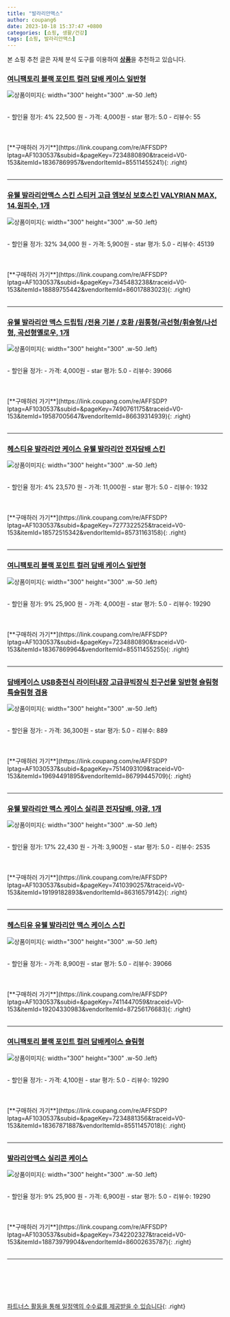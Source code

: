 ```yaml
---
title: "발라리안맥스"
author: coupang6
date: 2023-10-18 15:37:47 +0800
categories: [쇼핑, 생활/건강]
tags: [쇼핑, 발라리안맥스]
---
```


본 쇼핑 추천 글은 자체 분석 도구를 이용하여 [**상품**](https://link.coupang.com/a/bao1ui)을 추천하고 있습니다.

### [여니팩토리 블랙 포인트 컬러 담배 케이스 일반형](https://link.coupang.com/re/AFFSDP?lptag=AF1030537&subid=&pageKey=7234880890&traceid=V0-153&itemId=18367869957&vendorItemId=85511455241)

![상품이미지](https://thumbnail8.coupangcdn.com/thumbnails/remote/230x230ex/image/retail/images/5905861681699209-a755a30f-9ffc-4f03-88d6-c746faef40f3.png){: width="300" height="300" .w-50 .left}


<br>
- 할인율 정가: 4%  22,500   원
- 가격: 4,000원
- star 평가: 5.0
- 리뷰수: 55
<br>
<br>
<br>
<br>
[**구매하러 가기**](https://link.coupang.com/re/AFFSDP?lptag=AF1030537&subid=&pageKey=7234880890&traceid=V0-153&itemId=18367869957&vendorItemId=85511455241){: .right}
<br>
<br>

---

### [유웰 발라리안맥스 스킨 스티커 고급 엠보싱 보호스킨 VALYRIAN MAX, 14.원피수, 1개](https://link.coupang.com/re/AFFSDP?lptag=AF1030537&subid=&pageKey=7345483238&traceid=V0-153&itemId=18889755442&vendorItemId=86017883023)

![상품이미지](https://thumbnail7.coupangcdn.com/thumbnails/remote/230x230ex/image/vendor_inventory/29e8/34a87b333bb76e4e49768a66d7e59fc7bdc3126a86ced9174d19e6ac39d2.jpg){: width="300" height="300" .w-50 .left}


<br>
- 할인율 정가: 32%  34,000   원
- 가격: 5,900원
- star 평가: 5.0
- 리뷰수: 45139
<br>
<br>
<br>
<br>
[**구매하러 가기**](https://link.coupang.com/re/AFFSDP?lptag=AF1030537&subid=&pageKey=7345483238&traceid=V0-153&itemId=18889755442&vendorItemId=86017883023){: .right}
<br>
<br>

---

### [유웰 발라리안 맥스 드립팁 /전용 기본 / 호환 /원통형/곡선형/휘슬형/나선형, 곡선형옐로우, 1개](https://link.coupang.com/re/AFFSDP?lptag=AF1030537&subid=&pageKey=7490761175&traceid=V0-153&itemId=19587005647&vendorItemId=86639314939)

![상품이미지](https://thumbnail6.coupangcdn.com/thumbnails/remote/230x230ex/image/vendor_inventory/03cf/b7e3a6bd6765bd39624dab2a0f88677a6bb5b5e1686086eb4650dff9f9eb.png){: width="300" height="300" .w-50 .left}


<br>
- 할인율 정가: 
- 가격: 4,000원
- star 평가: 5.0
- 리뷰수: 39066
<br>
<br>
<br>
<br>
[**구매하러 가기**](https://link.coupang.com/re/AFFSDP?lptag=AF1030537&subid=&pageKey=7490761175&traceid=V0-153&itemId=19587005647&vendorItemId=86639314939){: .right}
<br>
<br>

---

### [헤스티유 발라리안 케이스 유웰 발라리안 전자담배 스킨](https://link.coupang.com/re/AFFSDP?lptag=AF1030537&subid=&pageKey=7277322525&traceid=V0-153&itemId=18572515342&vendorItemId=85731163158)

![상품이미지](https://img1a.coupangcdn.com/image/coupang/list/adultProduct_plp.png){: width="300" height="300" .w-50 .left}


<br>
- 할인율 정가: 4%  23,570   원
- 가격: 11,000원
- star 평가: 5.0
- 리뷰수: 1932
<br>
<br>
<br>
<br>
[**구매하러 가기**](https://link.coupang.com/re/AFFSDP?lptag=AF1030537&subid=&pageKey=7277322525&traceid=V0-153&itemId=18572515342&vendorItemId=85731163158){: .right}
<br>
<br>

---

### [여니팩토리 블랙 포인트 컬러 담배 케이스 일반형](https://link.coupang.com/re/AFFSDP?lptag=AF1030537&subid=&pageKey=7234880890&traceid=V0-153&itemId=18367869964&vendorItemId=85511455255)

![상품이미지](https://thumbnail8.coupangcdn.com/thumbnails/remote/230x230ex/image/retail/images/5905942784687242-9f2db95a-a9b7-43ea-815c-b35a54077bce.png){: width="300" height="300" .w-50 .left}


<br>
- 할인율 정가: 9%  25,900   원
- 가격: 4,000원
- star 평가: 5.0
- 리뷰수: 19290
<br>
<br>
<br>
<br>
[**구매하러 가기**](https://link.coupang.com/re/AFFSDP?lptag=AF1030537&subid=&pageKey=7234880890&traceid=V0-153&itemId=18367869964&vendorItemId=85511455255){: .right}
<br>
<br>

---

### [담배케이스 USB충전식 라이터내장 고급큐빅장식 친구선물 일반형 슬림형 특슬림형 겸용](https://link.coupang.com/re/AFFSDP?lptag=AF1030537&subid=&pageKey=7514093109&traceid=V0-153&itemId=19694491895&vendorItemId=86799445709)

![상품이미지](https://thumbnail8.coupangcdn.com/thumbnails/remote/230x230ex/image/vendor_inventory/a612/316bf63c5417482d50b6d35708f472a74b65c678f2732a6c8cf5c7f750a8.jpg){: width="300" height="300" .w-50 .left}


<br>
- 할인율 정가: 
- 가격: 36,300원
- star 평가: 5.0
- 리뷰수: 889
<br>
<br>
<br>
<br>
[**구매하러 가기**](https://link.coupang.com/re/AFFSDP?lptag=AF1030537&subid=&pageKey=7514093109&traceid=V0-153&itemId=19694491895&vendorItemId=86799445709){: .right}
<br>
<br>

---

### [유웰 발라리안 맥스 케이스 실리콘 전자담배, 야광, 1개](https://link.coupang.com/re/AFFSDP?lptag=AF1030537&subid=&pageKey=7410390257&traceid=V0-153&itemId=19199182893&vendorItemId=86316579142)

![상품이미지](https://img1a.coupangcdn.com/image/coupang/list/adultProduct_plp.png){: width="300" height="300" .w-50 .left}


<br>
- 할인율 정가: 17%  22,430   원
- 가격: 3,900원
- star 평가: 5.0
- 리뷰수: 2535
<br>
<br>
<br>
<br>
[**구매하러 가기**](https://link.coupang.com/re/AFFSDP?lptag=AF1030537&subid=&pageKey=7410390257&traceid=V0-153&itemId=19199182893&vendorItemId=86316579142){: .right}
<br>
<br>

---

### [헤스티유 유웰 발라리안 맥스 케이스 스킨](https://link.coupang.com/re/AFFSDP?lptag=AF1030537&subid=&pageKey=7411447059&traceid=V0-153&itemId=19204330983&vendorItemId=87256176683)

![상품이미지](https://thumbnail6.coupangcdn.com/thumbnails/remote/230x230ex/image/vendor_inventory/8c58/c7cb2a98af65c2a984b4009c640d8a97eb583c0fffbd7442eee09401e55f.jpg){: width="300" height="300" .w-50 .left}


<br>
- 할인율 정가: 
- 가격: 8,900원
- star 평가: 5.0
- 리뷰수: 39066
<br>
<br>
<br>
<br>
[**구매하러 가기**](https://link.coupang.com/re/AFFSDP?lptag=AF1030537&subid=&pageKey=7411447059&traceid=V0-153&itemId=19204330983&vendorItemId=87256176683){: .right}
<br>
<br>

---

### [여니팩토리 블랙 포인트 컬러 담배케이스 슬림형](https://link.coupang.com/re/AFFSDP?lptag=AF1030537&subid=&pageKey=7234881356&traceid=V0-153&itemId=18367871887&vendorItemId=85511457018)

![상품이미지](https://thumbnail7.coupangcdn.com/thumbnails/remote/230x230ex/image/retail/images/4952453777153047-f9d2fb8a-164d-42f3-b24c-7cf4f6ff5230.png){: width="300" height="300" .w-50 .left}


<br>
- 할인율 정가: 
- 가격: 4,100원
- star 평가: 5.0
- 리뷰수: 19290
<br>
<br>
<br>
<br>
[**구매하러 가기**](https://link.coupang.com/re/AFFSDP?lptag=AF1030537&subid=&pageKey=7234881356&traceid=V0-153&itemId=18367871887&vendorItemId=85511457018){: .right}
<br>
<br>

---

### [발라리안맥스 실리콘 케이스](https://link.coupang.com/re/AFFSDP?lptag=AF1030537&subid=&pageKey=7342202327&traceid=V0-153&itemId=18873979904&vendorItemId=86002635787)

![상품이미지](https://thumbnail6.coupangcdn.com/thumbnails/remote/230x230ex/image/vendor_inventory/cd74/806f5b54da7e58374b83634e575f153eb2f66a62cca44d75a331a5de210c.png){: width="300" height="300" .w-50 .left}


<br>
- 할인율 정가: 9%  25,900   원
- 가격: 6,900원
- star 평가: 5.0
- 리뷰수: 19290
<br>
<br>
<br>
<br>
[**구매하러 가기**](https://link.coupang.com/re/AFFSDP?lptag=AF1030537&subid=&pageKey=7342202327&traceid=V0-153&itemId=18873979904&vendorItemId=86002635787){: .right}
<br>
<br>

---
<br><br><br><br><br> [파트너스 활동을 통해 일정액의 수수료를 제공받을 수 있습니다](https://link.coupang.com/a/bao1ui){: .right}